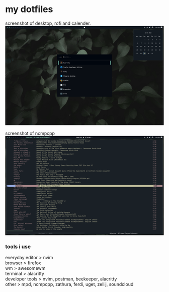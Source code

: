 # my dotfiles

screenshot of desktop, rofi and calender.
![screenshot](./screen.png)

screenshot of ncmpcpp
![screenshot](./ncmpcpp.png)

### tools i use
everyday editor > nvim \
browser > firefox \
wm > awesomewm \
terminal > alacritty \
developer tools > nvim, postman, beekeeper, alacritty \
other > mpd, ncmpcpp, zathura, ferdi, uget, zellij, soundcloud
